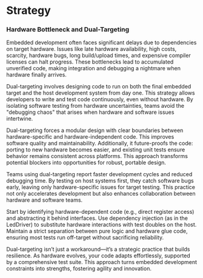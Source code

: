 # Strategy

### Hardware Bottleneck and Dual-Targeting

Embedded development often faces significant delays due to dependencies on
target hardware. Issues like late hardware availability, high costs, scarcity,
hardware bugs, long build/upload times, and expensive compiler licenses can halt
progress. These bottlenecks lead to accumulated unverified code, making
integration and debugging a nightmare when hardware finally arrives.

Dual-targeting involves designing code to run on both the final embedded target
and the host development system from day one. This strategy allows developers to
write and test code continuously, even without hardware. By isolating software
testing from hardware uncertainties, teams avoid the "debugging chaos" that
arises when hardware and software issues intertwine.

Dual-targeting forces a modular design with clear boundaries between
hardware-specific and hardware-independent code. This improves software quality
and maintainability. Additionally, it future-proofs the code: porting to new
hardware becomes easier, and existing unit tests ensure behavior remains
consistent across platforms. This approach transforms potential blockers into
opportunities for robust, portable design.

Teams using dual-targeting report faster development cycles and reduced
debugging time. By testing on host systems first, they catch software bugs
early, leaving only hardware-specific issues for target testing. This practice
not only accelerates development but also enhances collaboration between
hardware and software teams.

Start by identifying hardware-dependent code (e.g., direct register access) and
abstracting it behind interfaces. Use dependency injection (as in the LedDriver)
to substitute hardware interactions with test doubles on the host. Maintain a
strict separation between pure logic and hardware glue code, ensuring most tests
run off-target without sacrificing reliability.

Dual-targeting isn’t just a workaround—it’s a strategic practice that builds
resilience. As hardware evolves, your code adapts effortlessly, supported by a
comprehensive test suite. This approach turns embedded development constraints
into strengths, fostering agility and innovation.